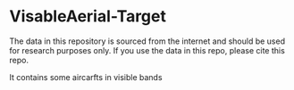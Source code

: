# VisableAerial-Target

The data in this repository is sourced from the internet and should be used for research purposes only. If you use the data in this repo, please cite this repo.

It contains some aircarfts in visible bands
